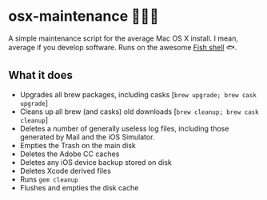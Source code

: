 # osx-maintenance 👨🏻‍💻
A simple maintenance script for the average Mac OS X install. I mean, average if you develop software. Runs on the awesome [Fish shell](https://github.com/fish-shell/fish-shell) 🐟.

## What it does
- Upgrades all brew packages, including casks [`brew upgrade; brew cask upgrade`]
- Cleans up all brew (and casks) old downloads [`brew cleanup; brew cask cleanup`]
- Deletes a number of generally useless log files, including those generated by Mail and the iOS Simulator.
- Empties the Trash on the main disk
- Deletes the Adobe CC caches
- Deletes any iOS device backup stored on disk
- Deletes Xcode derived files
- Runs `gem cleanup`
- Flushes and empties the disk cache
